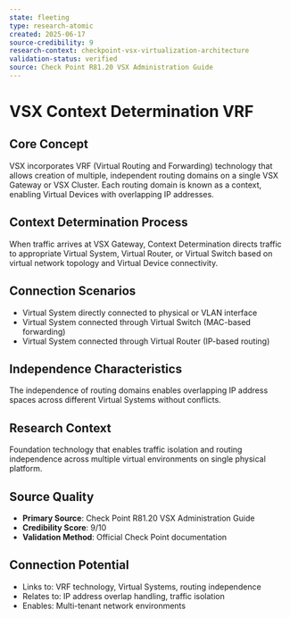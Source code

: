 ```yaml
---
state: fleeting
type: research-atomic
created: 2025-06-17
source-credibility: 9
research-context: checkpoint-vsx-virtualization-architecture
validation-status: verified
source: Check Point R81.20 VSX Administration Guide
---
```


# VSX Context Determination VRF

## Core Concept
VSX incorporates VRF (Virtual Routing and Forwarding) technology that allows creation of multiple, independent routing domains on a single VSX Gateway or VSX Cluster. Each routing domain is known as a context, enabling Virtual Devices with overlapping IP addresses.

## Context Determination Process
When traffic arrives at VSX Gateway, Context Determination directs traffic to appropriate Virtual System, Virtual Router, or Virtual Switch based on virtual network topology and Virtual Device connectivity.

## Connection Scenarios
- Virtual System directly connected to physical or VLAN interface
- Virtual System connected through Virtual Switch (MAC-based forwarding)
- Virtual System connected through Virtual Router (IP-based routing)

## Independence Characteristics
The independence of routing domains enables overlapping IP address spaces across different Virtual Systems without conflicts.

## Research Context
Foundation technology that enables traffic isolation and routing independence across multiple virtual environments on single physical platform.

## Source Quality
- **Primary Source**: Check Point R81.20 VSX Administration Guide
- **Credibility Score**: 9/10
- **Validation Method**: Official Check Point documentation

## Connection Potential
- Links to: VRF technology, Virtual Systems, routing independence
- Relates to: IP address overlap handling, traffic isolation
- Enables: Multi-tenant network environments